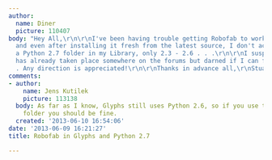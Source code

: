 ```yaml
---
author:
  name: Diner
  picture: 110407
body: "Hey All,\r\n\r\nI've been having trouble getting Robofab to work in Glyphs
  and even after installing it fresh from the latest source, I don't actually see
  a Python 2.7 folder in my Library, only 2.3 - 2.6 . . .\r\n\r\nI suspect this conversation
  has already taken place somewhere on the forums but darned if I can find it . .
  . Any direction is appreciated!\r\n\r\nThanks in advance all,\r\nStuart"
comments:
- author:
    name: Jens Kutilek
    picture: 113138
  body: As far as I know, Glyphs still uses Python 2.6, so if you use the 2.6 site-packages
    folder you should be fine.
  created: '2013-06-10 16:54:06'
date: '2013-06-09 16:21:27'
title: Robofab in Glyphs and Python 2.7

---
```


